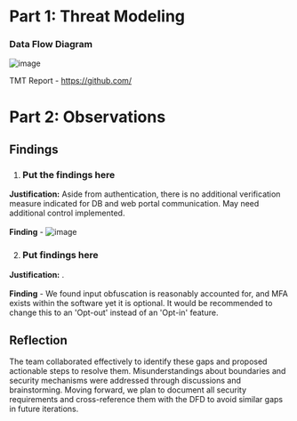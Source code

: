 # Part 1: Threat Modeling

### Data Flow Diagram

![image](https://github.com/)


TMT Report - https://github.com/

# Part 2: Observations

## Findings

1. ### **Put the findings here**


**Justification:** Aside from authentication, there is no additional verification measure indicated for DB and web portal communication. May need additional control implemented.\
\
    **Finding** - 
![image]()


2. ### Put findings here



**Justification:** .\
\
  **Finding** - We found input obfuscation is reasonably accounted for, and MFA exists within the software yet it is optional. It would be recommended to change this to an 'Opt-out' instead of an 'Opt-in' feature.

## Reflection
The team collaborated effectively to identify these gaps and proposed actionable steps to resolve them. Misunderstandings about boundaries and security mechanisms were addressed through discussions and brainstorming. Moving forward, we plan to document all security requirements and cross-reference them with the DFD to avoid similar gaps in future iterations.
